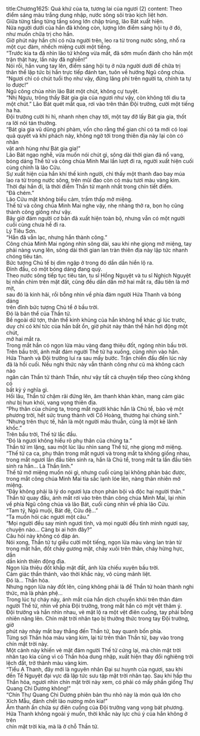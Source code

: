 title:Chương1625: Quá khứ của ta, tương lai của ngươi (2)
content:
Theo điểm sáng màu trắng dung nhập, nước sông sôi trào kịch liệt hơn.<br>Giữa từng tầng từng tầng sóng lớn chập trùng, lão Bát xuất hiện.<br>Nửa người dưới của hắn đã không còn, lượng lớn điểm sáng hội tụ ở đó,<br>như muốn chữa trị cho hắn.<br>Giờ phút này hắn chỉ có nửa người trên, leo ra từ trong nước sông, nhổ ra<br>một cục đàm, nhếch miệng cười một tiếng.<br>“Trước kia ta đã nhìn lão tứ không vừa mắt, đã sớm muốn đánh cho hắn một<br>trận thật hay, lần này đã nghiền!”<br>Nói rồi, hắn vung tay lên, điểm sáng hội tụ ở nửa người dưới để chữa trị<br>thân thể lập tức bị hắn trực tiếp đánh tan, tuôn về hướng Ngũ công chúa.<br>“Ngươi chỉ có chút tuổi thọ như vậy, đừng lãng phí trên người ta, chính ta tự<br>lo được!”<br>Ngũ công chúa nhìn lão Bát một chút, không cự tuyệt.<br>“Nhị Ngưu, trông thấy Bát gia gia của ngươi như vậy, còn không tới dìu ta<br>một chút.” Lão Bát quét mắt qua, rơi vào trên thân Đội trưởng, cười một tiếng<br>ha ha.<br>Đội trưởng cười hì hì, nhanh nhẹn chạy tới, một tay đỡ lấy Bát gia gia, thốt<br>ra lời nói tán thưởng.<br>“Bát gia gia vũ dũng phi phàm, vốn cho rằng thế gian chỉ có ta mới có loại<br>quả quyết và khí phách này, không ngờ tới trong thiên địa này lại còn có nhân<br>vật anh hùng như Bát gia gia!”<br>Lão Bát ngạo nghễ, vừa muốn nói chút gì, sông dài thời gian đã nổ vang,<br>bóng dáng Thế tử và công chúa Minh Mai lần lượt đi ra, người xuất hiện cuối<br>cùng chính là lão Cửu.<br>Sự xuất hiện của hắn khí thế kinh người, chỉ thấy một thanh đao bay múa<br>lao ra từ trong nước sông, trên mũi đao còn có máu tươi màu vàng kim.<br>Thời đại hắn đi, là thời điểm Thần tử mạnh nhất trong chín tiết điểm.<br>“Đã chém.”<br>Lão Cửu mặt không biểu cảm, trầm thấp mở miệng.<br>Thế tử và công chúa Minh Mai nghe vậy, nhẹ nhàng thở ra, bọn họ cũng<br>thành công giống như vậy.<br>Bây giờ đám người cơ bản đã xuất hiện toàn bộ, nhưng vẫn có một người<br>cuối cùng chưa hề đi ra.<br>Lý Tiêu Sơn.<br>“Hắn đã vẫn lạc, nhưng hắn thành công.”<br>Công chúa Minh Mai ngóng nhìn sông dài, sau khi nhẹ giọng mở miệng, tay<br>phải nàng vung lên, sông dài thời gian lan tràn thiên địa này lập tức nhanh<br>chóng tiêu tán.<br>Bức tượng Chủ tể bị dìm ngập ở trong đó dần dần hiển lộ ra.<br>Đỉnh đầu, có một bóng dáng đang quỳ.<br>Theo nước sông tiếp tục tiêu tán, tu sĩ Hồng Nguyệt và tu sĩ Nghịch Nguyệt<br>bị nhấn chìm trên mặt đất, cũng đều dần dần mở hai mắt ra, đầu tiên là mờ mịt,<br>sau đó là kinh hãi, rồi bỗng nhìn về phía đám người Hứa Thanh và bóng dáng<br>trên đỉnh bức tượng Chủ tể ở bầu trời.<br>Đó là bản thể của Thần tử.<br>Bề ngoài dữ tợn, thân thể kinh khủng của hắn không hề khác gì lúc trước,<br>duy chỉ có khí tức của hắn bất ổn, giờ phút này thân thể hắn hơi động một chút,<br>mở hai mắt ra.<br>Trong mắt hắn có ngọn lửa màu vàng đang thiêu đốt, ngóng nhìn bầu trời.<br>Trên bầu trời, ánh mắt đám người Thế tử hạ xuống, cũng nhìn vào hắn.<br>Hứa Thanh và Đội trưởng lui ra sau mấy bước. Trận chiến đấu đến lúc này<br>đã là hồi cuối. Nếu nghi thức này vẫn thành công như cũ mà không cách nào<br>ngăn cản Thần tử thành Thần, như vậy tất cả chuyện tiếp theo cũng không có<br>bất kỳ ý nghĩa gì.<br>Hồi lâu, Thần tử chậm rãi đứng lên, âm thanh khàn khàn, mang cảm giác<br>như bị hun khói, vang vọng thiên địa.<br>“Phụ thân của chúng ta, trong mắt người khác hắn là Chủ tể, bảo vệ một<br>phương trời, hết sức trung thành với Cổ Hoàng, thương hại chúng sinh.”<br>“Nhưng trên thực tế, hắn là một người mâu thuẫn, cũng là một kẻ lãnh<br>khốc.”<br>Trên bầu trời, Thế tử lắc đầu.<br>“Đó là ngươi không hiểu rõ phụ thân của chúng ta.”<br>Thần tử im lặng, sau một lúc lâu nhìn sang Thế tử, nhẹ giọng mở miệng.<br>“Thế tử ca ca, phụ thân trong mắt ngươi và trong mắt ta không giống nhau,<br>trong mắt ngươi lần đầu tiên sinh ra, hắn là Chủ tể, trong mắt ta lần đầu tiên<br>sinh ra hắn… Là Thần linh.”<br>Thế tử mở miệng muốn nói gì, nhưng cuối cùng lại không phản bác được,<br>trong mắt công chúa Minh Mai tia sắc lạnh lóe lên, nàng thản nhiên mở miệng.<br>“Đây không phải là lý do ngươi lựa chọn phản bội và độc hại người thân.”<br>Thần tử quay đầu, ánh mắt rơi vào trên thân công chúa Minh Mai, lại nhìn<br>về phía Ngũ công chúa và lão Bát, cuối cùng nhìn về phía lão Cửu.<br>“Tam tỷ, Ngũ muội, Bát đệ, Cửu đệ…”<br>“Ta muốn hỏi các ngươi một câu.”<br>“Mọi người đều say mình ngươi tỉnh, và mọi người đều tỉnh mình ngươi say,<br>chuyện nào… Càng bi ai hơn đây?”<br>Câu hỏi này không có đáp án.<br>Nói xong, Thần tử tự giễu cười một tiếng, ngọn lửa màu vàng lan tràn từ<br>trong mắt hắn, đốt cháy gương mặt, chảy xuôi trên thân, cháy hừng hực, dần<br>dần kinh thiên động địa.<br>Ngọn lửa thiêu đốt khắp mặt đất, ánh lửa chiếu xuyên bầu trời.<br>Cảm giác thần thánh, vào thời khắc này, vô cùng mãnh liệt.<br>Đó là… Thần hỏa.<br>Nhưng ngọn lửa này đốt lên, cũng không phải là để Thần tử hoàn thành nghi<br>thức, mà là phản phệ…<br>Trong lúc tự cháy này, ánh mắt của hắn dịch chuyển khỏi trên thân đám<br>người Thế tử, nhìn về phía Đội trưởng, trong mắt hắn có một vệt thâm ý.<br>Đội trưởng và hắn nhìn nhau, vẻ mặt lộ ra một vệt điên cuồng, tay phải bỗng<br>nhiên nâng lên. Chín mặt trời nhân tạo bị thưởng thức trong tay Đội trưởng, giờ<br>phút này nháy mắt bay thẳng đến Thần tử, bay quanh bốn phía.<br>Từng sợi Thần hỏa màu vàng kim, lại từ trên thân Thần tử, bay vào trong<br>chín mặt trời này.<br>Một cảnh này khiến vẻ mặt đám người Thế tử cứng lại, mà chín mặt trời<br>nhân tạo kia cũng vì có Thần hỏa dung nhập, xuất hiện thay đổi nghiêng trời<br>lệch đất, trở thành màu vàng kim.<br>“Tiểu A Thanh, đây mới là nguyên nhân Đại sư huynh của ngươi, sau khi<br>đến Tế Nguyệt đại vực đã lập tức sưu tập mặt trời nhân tạo. Sau khi hấp thu<br>Thần hỏa, ngươi nhìn chín mặt trời này xem, có phải có mấy phần giống Thự<br>Quang Chi Dương không!”<br>“Chín Thự Quang Chi Dương phiên bản thu nhỏ này là món quà lớn cho<br>Xích Mẫu, đánh chết lão nương môn kia!”<br>Âm thanh ẩn chứa sự điên cuồng của Đội trưởng vang vọng bát phương.<br>Hứa Thanh không ngoài ý muốn, thời khắc này lực chú ý của hắn không ở trên<br>chín mặt trời kia, mà là ở chỗ Thần tử.